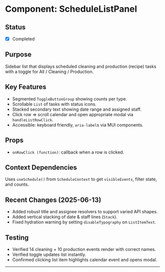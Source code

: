 # Component: ScheduleListPanel

## Status
- [x] Completed

## Purpose
Sidebar list that displays scheduled cleaning and production (recipe) tasks with a toggle for All / Cleaning / Production.

## Key Features
- Segmented `ToggleButtonGroup` showing counts per type.
- Scrollable `List` of tasks with status icons.
- Stacked secondary text showing date range and assigned staff.
- Click row => scroll calendar and open appropriate modal via `handleListRowClick`.
- Accessible: keyboard friendly, `aria-label`s via MUI components.

## Props
- `onRowClick (function)`: callback when a row is clicked.

## Context Dependencies
Uses `useSchedule()` from `ScheduleContext` to get `visibleEvents`, filter state, and counts.

## Recent Changes (2025-06-13)
- Added robust title and assignee resolvers to support varied API shapes.
- Added vertical stacking of date & staff lines (`Stack`).
- Fixed hydration warning by setting `disableTypography` on `ListItemText`.

## Testing
- Verified 14 cleaning + 10 production events render with correct names.
- Verified toggle updates list instantly.
- Confirmed clicking list item highlights calendar event and opens modal.

---

